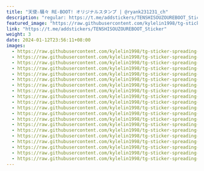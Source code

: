 ```yaml
---
title: "天使☆騒々 RE-BOOT! オリジナルスタンプ | @ryank231231_ch"
description: "regular: https://t.me/addstickers/TENSHISOUZOUREBOOT_Sticker"
featured_image: "https://raw.githubusercontent.com/kylelin1998/tg-sticker-spreading-worldwide-images/main/img/f8efed44-ab76-4ed6-a7d4-2674784dc72a.jpg"
link: "https://t.me/addstickers/TENSHISOUZOUREBOOT_Sticker"
weight: 3
date: 2024-01-12T23:56:11+08:00
images:
  - https://raw.githubusercontent.com/kylelin1998/tg-sticker-spreading-worldwide-images/main/img/f8efed44-ab76-4ed6-a7d4-2674784dc72a.jpg
  - https://raw.githubusercontent.com/kylelin1998/tg-sticker-spreading-worldwide-images/main/img/84cd5805-701b-4772-bf00-f1a606ccb8b4.jpg
  - https://raw.githubusercontent.com/kylelin1998/tg-sticker-spreading-worldwide-images/main/img/e7a7822d-f549-4f6a-ab00-9d8139aeb58b.jpg
  - https://raw.githubusercontent.com/kylelin1998/tg-sticker-spreading-worldwide-images/main/img/09da2174-12ce-4393-9950-efc59fe5241d.jpg
  - https://raw.githubusercontent.com/kylelin1998/tg-sticker-spreading-worldwide-images/main/img/27163076-7212-460d-9664-c9e632c0d210.jpg
  - https://raw.githubusercontent.com/kylelin1998/tg-sticker-spreading-worldwide-images/main/img/5b7a5e5b-e1ac-45cb-b338-9b5b7005b3e9.jpg
  - https://raw.githubusercontent.com/kylelin1998/tg-sticker-spreading-worldwide-images/main/img/9b28abb2-2356-411c-afbb-99f51dd35636.jpg
  - https://raw.githubusercontent.com/kylelin1998/tg-sticker-spreading-worldwide-images/main/img/2e6907a9-2ce1-47fc-84a1-c420f6e84024.jpg
  - https://raw.githubusercontent.com/kylelin1998/tg-sticker-spreading-worldwide-images/main/img/60cbf526-40f2-442e-b280-793b9f10fe0a.jpg
  - https://raw.githubusercontent.com/kylelin1998/tg-sticker-spreading-worldwide-images/main/img/c70bf988-6910-4768-8efd-79cf3087d82b.jpg
  - https://raw.githubusercontent.com/kylelin1998/tg-sticker-spreading-worldwide-images/main/img/57604f72-d4f7-4a6e-98b9-0ac231760fce.jpg
  - https://raw.githubusercontent.com/kylelin1998/tg-sticker-spreading-worldwide-images/main/img/4f897b22-2b95-43e9-b34d-af3ac261641f.jpg
  - https://raw.githubusercontent.com/kylelin1998/tg-sticker-spreading-worldwide-images/main/img/6f4b5046-cfbd-4db5-8c33-320f41446ce8.jpg
  - https://raw.githubusercontent.com/kylelin1998/tg-sticker-spreading-worldwide-images/main/img/1b041a76-ac0b-4088-98e6-215c8c323f06.jpg
  - https://raw.githubusercontent.com/kylelin1998/tg-sticker-spreading-worldwide-images/main/img/98e90789-580d-4d87-9d92-3f3f6e918dbe.jpg
  - https://raw.githubusercontent.com/kylelin1998/tg-sticker-spreading-worldwide-images/main/img/4547f3ee-7cc8-48b4-bbf1-4b8039f78f4c.jpg
  - https://raw.githubusercontent.com/kylelin1998/tg-sticker-spreading-worldwide-images/main/img/76992cec-7552-4d31-95b1-b008ae6eb8e3.jpg
  - https://raw.githubusercontent.com/kylelin1998/tg-sticker-spreading-worldwide-images/main/img/05e2ff6d-05e5-470a-aff6-ce2edd6a3c08.jpg
  - https://raw.githubusercontent.com/kylelin1998/tg-sticker-spreading-worldwide-images/main/img/78b7fad3-1f13-40a3-8e96-62ba22776d7e.jpg
  - https://raw.githubusercontent.com/kylelin1998/tg-sticker-spreading-worldwide-images/main/img/7a346bae-b1f8-4da1-bb52-da32f43d49d7.jpg
---
```

